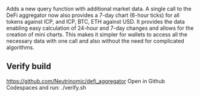 
Adds a new query function with additional market data. A single call to the DeFi aggregator now also provides a 7-day chart (6-hour ticks) for all tokens against ICP, and ICP, BTC, ETH against USD. It provides the data enabling easy calculation of 24-hour and 7-day changes and allows for the creation of mini charts. This makes it simpler for wallets to access all the necessary data with one call and also without the need for complicated algorithms.

## Verify build

https://github.com/Neutrinomic/defi_aggregator
Open in Github Codespaces and run: ./verify.sh